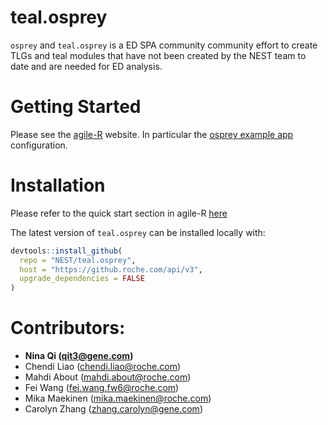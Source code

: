 # teal.osprey

`osprey` and `teal.osprey` is a ED SPA community community effort to create TLGs and teal modules that have not been created by the NEST team to date and are needed for ED analysis.

# Getting Started

Please see the [agile-R](http://go.roche.com/agile-R) website. In particular the [osprey example app](http://go.roche.com/agile-R/teal/sample_apps/sample-app-osprey/) configuration.

# Installation

Please refer to the quick start section in agile-R [here](https://pages.github.roche.com/NEST/docs/hugo/NEST/agile-R/master/quick_start/install-nest-environment/)

The latest version of `teal.osprey` can be installed locally with:
```r
devtools::install_github(
  repo = "NEST/teal.osprey",
  host = "https://github.roche.com/api/v3",
  upgrade_dependencies = FALSE
)
```

# Contributors:

- **Nina Qi (qit3@gene.com)**
- Chendi Liao (chendi.liao@roche.com)
- Mahdi About (mahdi.about@roche.com)
- Fei Wang (fei.wang.fw6@roche.com)
- Mika Maekinen (mika.maekinen@roche.com)
- Carolyn Zhang (zhang.carolyn@gene.com)
